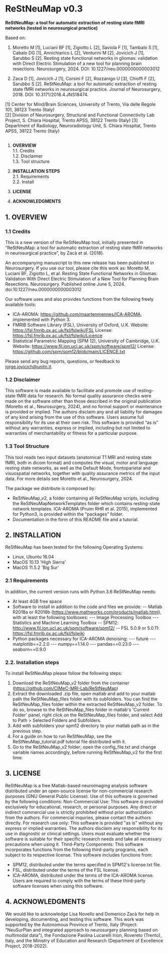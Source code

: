 # ReStNeuMap v0.3
**ReStNeuMap: a tool for automatic extraction of resting state fMRI networks 
(tested in neurosurgical practice)**

Based on:
1. Moretto M [1], Luciani BF [1], Zigiotto L [2], Saviola F [1], Tambalo S [1], Cabalo DG [1], Annichiarico L [2], Venturini M [2], Jovicich J [1], Sarubbo S [2]. Resting state functional networks in gliomas: validation with Direct Electric Stimulation of a new tool for planning brain resections. Neurosurgery, 2024.
DOI: 10.1227/neu.0000000000003012 
 
2. Zaca D [1], Jovicich J [1], Corsini F [2], Rozzanigo U [3], Chioffi F [2], Sarubbo S [2]. ReStNeuMap: a tool for automatic extraction of resting state fMRI networks in neurosurgical practice. Journal of Neurosurgery, 2018. 
DOI: 10.3171/2018.4.JNS18474.


[1] Center for Mind/Brain Sciences, University of Trento, Via delle Regole 101, 38123 Trento (Italy) </br>
[2] Division of Neurosurgery, Structural and Functional Connectivity Lab Project, S. Chiara Hospital, Trento APSS, 38122 Trento (Italy)
[3] Department of Radiology, Neuroradiology Unit, S. Chiara Hospital, Trento APSS, 38122 Trento (Italy)

## 


1. **OVERVIEW**</br>
	1.1. Credits</br>
	1.2. Disclaimer</br>
	1.3. Tool structure</br>

2. **INSTALLATION STEPS**</br>
	2.1. Requirements</br>
	2.2. Install</br>

3. **LICENSE**

4. **ACKNOWLEDGMENTS**


## 1. OVERVIEW

### 1.1 Credits

This is a new version of the ReStNeuMap tool, initially presented in “ReStNeuMap: a tool for automatic extraction of resting state fMRI networks in neurosurgical practice”, by Zacà et al. (2018).
 
An accompanying manuscript to this new release has been published in Neurosurgery. If you use our tool, please cite this work as: Moretto M, Luciani BF, Zigiotto L, et al. Resting State Functional Networks in Gliomas: Validation With Direct Electric Stimulation of a New Tool for Planning Brain Resections. Neurosurgery. Published online June 5, 2024. doi:10.1227/neu.0000000000003012
 
Our software uses and also provides functions from the following freely available tools:
- ICA-AROMA: https://github.com/maartenmennes/ICA-AROMA, implemented with Python 3.
- FMRIB Software Library (FSL), University of Oxford, U.K.
  Website: https://fsl.fmrib.ox.ac.uk/fsl/fslwiki/FSL 
  License: https://fsl.fmrib.ox.ac.uk/fsl/fslwiki/Licence
- Statistical Parametric Mapping (SPM 12), University of Cambridge, U.K.
  Website: https://www.fil.ion.ucl.ac.uk/spm/software/spm12/ 
  License: https://github.com/spm/spm12/blob/main/LICENCE.txt 

Please send any bug reports, questions, or feedback to jorge.jovicich@unitn.it.

### 1.2 Disclaimer
This software is made available to facilitate and promote use of resting-state fMRI data for research. No formal quality assurance checks were made on the software other than those described in the original publication (Moretto et al., Neurosurgery, 2024), and no formal support or maintenance is provided or implied.
The authors disclaim any and all liability for damages of any kind arising from the use of this software. Users assume full responsibility for its use at their own risk. This software is provided “as is” without any warranties, express or implied, including but not limited to warranties of merchantability or fitness for a particular purpose.

### 1.3 Tool Structure
This tool reads two input datasets (anatomical T1 MRI and resting state fMRI, both in dicom format) and computes the visual, motor and language resting state networks, as well as the Default Mode, frontoparietal and visuospatial networks, together with quality assurance metrics of the input data. For more details see Moretto et al., Neurosurgery, 2024. 
 
The package we distribute is composed by:
- ReStNeuMap_v2, a folder containing all ReStNeuMap scripts, including the ReStNeuMapNetworkTemplates folder which contains resting-state network templates. ICA-AROMA (Pruim RHR et al. 2015), implemented for Python3, is provided within the “packages” folder.
- Documentation in the form of this README file and a tutorial.


## 2. INSTALLATION
ReStNeuMap has been tested for the following Operating Systems:
- Linux, Ubuntu 16.04
- MacOS 10.13 'High Sierra'
- MacOS 11.5.2 'Big Sur'

### 2.1 Requirements
In addition, the current version runs with Python 3.6
ReStNeuMap needs: 
- At least 4GB free space
- Software to install in addition to the code and files we provide:
-- Matlab R2018a or R2018b (https://www.mathworks.com/products/matlab.html), with at least the following toolboxes:
--- Image Processing Toolbox
--- Statistics and Machine Learning Toolbox
-- SPM12: http://www.fil.ion.ucl.ac.uk/spm/software/spm12/
-- FSL 5.0.9 or 5.0.11: https://fsl.fmrib.ox.ac.uk/fsl/fslwiki
- Python packages necessary for ICA-AROMA denoising: 
--- future
--- matplotlib==2.2.0
--- numpy==1.14.0
--- pandas==0.23.0
--- seaborn==0.9.0


### 2.2. Installation steps
To install ReStNeuMap please follow the following steps:
1. Download the ReStNeuMap_v2 folder from the container (https://github.com/CIMeC-MRI-Lab/ReStNeuMap) 
2. Extract the downloaded .zip file, open matlab and add to your matlab path the ReStNeuMap_files folder with its subfolders. You can find the ReStNeuMap_files folder within the extracted ReStNeuMap_v2 folder. To do so, browse to the ReStNeuMap_files folder in matlab's 'Current Folder' panel, right click on the ReStNeuMap_files folder, and select Add to Path > Selected Folders and Subfolders.
3. Add with subfolders your spm12 directory to your matlab path as in the previous step.
4. For a guide on how to run ReStNeuMap, see the ReStNeuMap_tutorial.pdf tutorial file distributed with it.
5. Go to the ReStNeuMap_v2 folder; open the config_file.txt and change variable names accordingly, before running ReStNeuMap_v2 for the first time.

 
 ## 3. LICENSE
ReStNeuMap is a free Matlab-based neuroimaging analysis software distributed under an open-source license for non-commercial research purposes (GNU General Public License). Use of this software is governed by the following conditions:
Non-Commercial Use: This software is provided exclusively for educational, research, or personal purposes. Any direct or indirect commercial use is strictly prohibited without prior authorization from the authors. For commercial inquiries, please contact the authors directly.
For research use only: This software is provided "as is" without any express or implied warranties. The authors disclaim any responsibility for its use in diagnostic or clinical settings. Users must evaluate whether the software is suitable for their specific research needs and take all necessary precautions when using it.
Third-Party Components: This software incorporates functions from the following third-party programs, each subject to its respective license.
This software includes functions from:
- SPM12, distributed under the terms specified in SPM12's license.txt file.
- FSL, distributed under the terms of the FSL license.
- ICA-AROMA, distributed under the terms of the ICA-AROMA license.
Users are required to comply with the terms of these third-party software licenses when using this software.


## 4. ACKNOWLEDGMENTS
We would like to acknowledge Lisa Novello and Domenico Zacà for help in developing, documenting, and testing this software.
This work was supported by the Autonomous Province of Trento, Italy (Project: “NeuSurPlan and integrated approach to neurosurgery planning based on multimodal data"), the Fondazione Paolina Lucarelli Irion, Rovereto (Trento), Italy, and the Ministry of Education and Research (Department of Excellence Project, 2018-2022).
